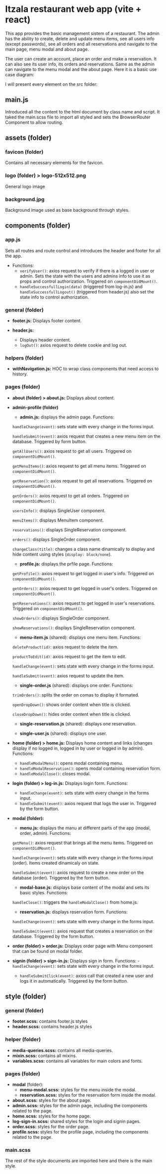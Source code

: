 # Itzala restaurant web app (vite + react)

This app provides the basic management sistem of a restaurant. The admin has the ability to create, delete and update menu items, see all users info (except passwords), see all orders and all reservations and navigate to the main page, menu modal and about page.

The user can create an account, place an order and make a reservation. It can also see its user info, its orders and reservations. Same as the admin can navigate to the menu modal and the about page.
Here it is a basic use case diagram:

I will present every element on the src folder:

## main.js
Introduced all the content to the html document by class name and script. It taked the main.scss file to import all styled and sets the BrowserRouter Component to allow routing.

## assets (folder)

### favicon (folder)
Contains all necessary elements for the favicon.

### logo (folder) > logo-512x512.png
General logo image

### background.jpg
Background image used as base background through styles.

## components (folder)

### app.js
Sets all routes and route control and introduces the header and footer for all the app.

- Functions:
    - `verifyUser()`: axios request to verify if there is a logged in user or admin. Sets the state with the users and admins info to use it as props and control authorization. Triggered on `componentDidMount()`.
    - `handleSuccessfullLogin(data)` (triggered from log-in.js) and `handleSuccessfullLogout()` (triggered from header.js) also set the state info to control authorization.

### general (folder)

- **footer.js:** Displays footer content.

- **header.js:**
    - Displays header content.
    - `logOut()`: axios request to delete cookie and log out.

### helpers (folder)

- **withNavigation.js:** HOC to wrap class components that need access to history.

### pages (folder)

- **about (folder) > about.js:** Displays about content.

- **admin-profile (folder)**

    - **admin.js:** displays the admin page. Functions:

    `handleChange(event)`: sets state with every change in the forms input.

    `handleSubmit(event)`: axios request that creates a new menu item on the database. Triggered by form button.

    `getAllUsers()`: axios request to get all users. Triggered on `componentDidMount()`.

    `getMenuItems()`: axios request to get all menu items. Triggered on `componentDidMount()`.

    `getReservation()`: axios request to get all reservations. Triggered on `componentDidMount()`.

    `getOrders()`: axios request to get all orders. Triggered on `componentDidMount()`.

    `usersInfo()`: displays SingleUser component.

    `menuItems()`: displays MenuItem component.

    `reservations()`: displays SingleReservation component.

    `orders()`: displays SingleOrder component.

    `changeClass(title)`: changes a class name dinamically to display and hide content using styles (`display: block/none`).



    - **profile.js:** displays the prfile page. Functions:

    `getProfile()`: axios request to get logged in user's info. Triggered on `componentDidMount()`.

    `getOrders()`: axios request to get logged in user's orders. Triggered on `componentDidMount()`.

    `getReservations()`: axios request to get logged in user's reservations. Triggered on `componentDidMount()`.

    `showOrders()`: displays SingleOrder component.

    `showReservations()`: displays SingleReservation component.



    - **menu-item.js** (shared): displays one menu item. Functions:

    `deleteProduct(id)`: axios request to delete the item.

    `productToEdit(id)`: axios request to get the item to edit.

    `handleChange(event)`: sets state with every change in the forms input.

    `handleSubmit(event)`: axios request to update the item.



    - **single-order.js** (shared): displays one order. Functions:

    `trimOrders()`: splits the order on comas to display it formated.

    `openDropDown()`: shows order content when title is clicked.

    `closeDropDown()`: hides order content when title is clicked.



    - **single-reservation.js** (shared): displays one reservation.



    - **single-user.js** (shared): displays one user.



- **home (folder) > home.js:** Displays home content and links (changes display if no logged in, logged in by user or logged in by admin). Functions:
    - `handleModalMenu()`: opens modal containing menu.
    - `handleModalReservation()`: opens modal containing reservation form.
    - `handleModalClose()`: closes modal.



- **login (folder) > log-in.js:** Displays login form. Functions:
    - `handleChange(event)`: sets state with every change in the forms input.
    - `handleSubmit(event)`: axios request that logs the user in. Triggered by the form button.



- **modal (folder):**
    - **menu.js:** displays the manu at different parts of the app (modal, order, admin). Functions:

    `getMenu()`: axios request that brings all the menu items. Triggered on `componentDidMount()`.

    `handleChange(event)`: sets state with every change in the forms input (order). Items created dinamicaly on state.

    `handleSubmit(event)`: axios request to create a new order on the database (order). Triggered by the form button.



    - **modal-base.js:** displays base content of the modal and sets its basic styles. Functions:

    `handleClose()`: triggers the `handleModalClose()` from home.js.



    - **reservation.js:** displays reservation form. Functions:

    `handleChange(event)`: sets state with every change in the forms input.

    `handleSubmit(event)`: axios request that creates a reservation on the database. Triggered by the form button.



- **order (folder) > order.js:** Displays order page with Menu component that can be found on modal folder.



- **signin (folder) > sign-in.js:** Displays sign in form. Functions:
    -`handleChange(event)`: sets state with every change in the forms input.
    - `handleSubmitClick(event)`: axios call that created a new user and logs it in automatically. Triggered by the form button.



## style (folder)

### general (folder)
- **footer.scss:** contains footer.js styles
- **header.scss:** contains header.js styles

### helper (folder)
- **media-queries.scss:** contains all media-queries.
- **mixin.scss:** contains all mixins.
- **variables.scss:** contains all variables for main colors and fonts.

### pages (folder)
- **modal** (folder):
    - **menu-modal.scss:** styles for the menu inside the modal.
    - **reservation.scss:** styles for the reservation form inside the modal.
- **about.scss:** styles for the about page.
- **admin.scss:** styles for the admin page, including the components related to the page.
- **home.scss:** styles for the home page.
- **log-sign-in.scss:** shared styles for the login and signin pages.
- **order.scss:** styles for the order page.
- **profile.scss:** styles for the profile page, including the components related to the page.

### main.scss
The rest of the style documents are imported here and there is the main style.